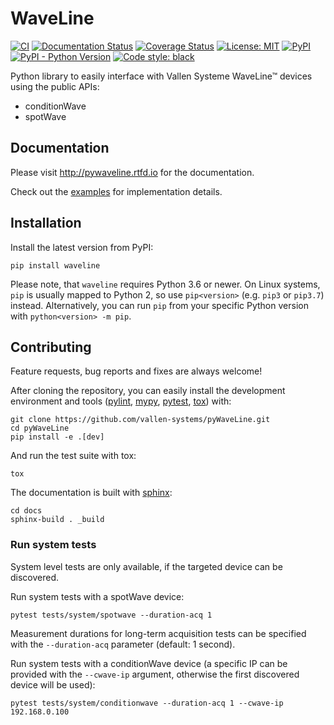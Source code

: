 # WaveLine

[![CI](https://github.com/vallen-systems/pyWaveLine/workflows/CI/badge.svg)](https://github.com/vallen-systems/pyWaveLine/actions)
[![Documentation Status](https://readthedocs.org/projects/pywaveline/badge/?version=latest)](https://pywaveline.readthedocs.io/en/latest/?badge=latest)
[![Coverage Status](https://coveralls.io/repos/github/vallen-systems/pyWaveLine/badge.svg?branch=master)](https://coveralls.io/github/vallen-systems/pyWaveLine)
[![License: MIT](https://img.shields.io/badge/License-MIT-yellow.svg)](https://opensource.org/licenses/MIT)
[![PyPI](https://img.shields.io/pypi/v/waveline)](https://pypi.org/project/waveline)
[![PyPI - Python Version](https://img.shields.io/pypi/pyversions/waveline)](https://pypi.org/project/waveline)
[![Code style: black](https://img.shields.io/badge/code%20style-black-000000.svg)](https://github.com/psf/black)

Python library to easily interface with Vallen Systeme WaveLine™ devices using the public APIs:

- conditionWave
- spotWave

## Documentation

Please visit http://pywaveline.rtfd.io for the documentation.

Check out the [examples](https://github.com/vallen-systems/pyWaveLine/tree/master/examples) for implementation details.

## Installation

Install the latest version from PyPI:

```
pip install waveline
```

Please note, that `waveline` requires Python 3.6 or newer. On Linux systems, `pip` is usually mapped to Python 2, so use `pip<version>` (e.g. `pip3` or `pip3.7`) instead. Alternatively, you can run `pip` from your specific Python version with `python<version> -m pip`.

## Contributing

Feature requests, bug reports and fixes are always welcome!

After cloning the repository, you can easily install the development environment and tools 
([pylint](https://www.pylint.org), [mypy](http://mypy-lang.org), [pytest](https://pytest.org), [tox](https://tox.readthedocs.io))
with:

```
git clone https://github.com/vallen-systems/pyWaveLine.git
cd pyWaveLine
pip install -e .[dev]
```

And run the test suite with tox:

```
tox
```

The documentation is built with [sphinx](https://www.sphinx-doc.org):

```
cd docs
sphinx-build . _build
```

### Run system tests

System level tests are only available, if the targeted device can be discovered.


Run system tests with a spotWave device:

```
pytest tests/system/spotwave --duration-acq 1
```

Measurement durations for long-term acquisition tests can be specified with the `--duration-acq` parameter (default: 1 second).

Run system tests with a conditionWave device (a specific IP can be provided with the `--cwave-ip` argument, otherwise the first discovered device will be used):

```
pytest tests/system/conditionwave --duration-acq 1 --cwave-ip 192.168.0.100
```
